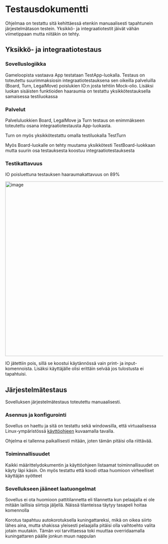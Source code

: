 # Testausdokumentti

Ohjelmaa on testattu sitä kehittäessä etenkin manuaalisesti tapahtunein järjestelmätason testein. Yksikkö- ja integraatiotestit jäivät vähän viimetippaan mutta niitäkin on tehty.

## Yksikkö- ja integraatiotestaus

### Sovelluslogiikka

Gameloopista vastaava App testataan TestApp-luokalla. Testaus on toteutettu suurimmaksiosin integraatiotestauksena sen oikeilla palveluilla (Board, Turn, LegalMove) poislukien IO:n josta tehtiin Mock-olio. Lisäksi luokan sisäisten funktioiden haaraumia on testattu yksikkötestauksella samaisessa testiluokassa

### Palvelut

Palveluluokkien Board, LegalMove ja Turn testaus on enimmäkseen toteutettu osana integraatiotestausta App-luokasta. 

Turn on myös yksikkötestattu omalla testiluokalla TestTurn

Myös Board-luokalle on tehty muutama yksikkötesti TestBoard-luokkaan mutta suurin osa testauksesta koostuu integraatiotestauksesta

### Testikattavuus

IO poisluettuna testauksen haaraumakattavuus on 89%

<img width="556" alt="image" src="https://github.com/kaarleol/ohte-chess/assets/127772376/7f390d64-0c24-448b-aa4a-cea3732d4aca">

IO jätettiin pois, sillä se koostui käytännössä vain print- ja input-komennoista. Lisäksi käyttäjälle olisi erittäin selvää jos tulostusta ei tapahtuisi.

## Järjestelmätestaus

Sovelluksen järjestelmätestaus toteutettu manuaalisesti.

### Asennus ja konfigurointi

Sovellus on haettu ja sitä on testattu sekä windowsilla, että virtuaalisessa Linux-ympäristössä [käyttöohjeen](https://github.com/kaarleol/ohte-chess/blob/main/dokumentaatio/kayttoohje.md) kuvaamalla tavalla.

Ohjelma ei tallenna paikallisesti mitään, joten tämän pitäisi olla riittävää.

### Toiminnallisuudet
Kaikki määrittelydokumentin ja käyttöohjeen listaamat toiminnallisuudet on käyty läpi käsin. On myös testattu että koodi ottaa huomioon virheelliset käyttäjän syötteet

### Sovellukseen jääneet laatuongelmat

Sovellus ei ota huomioon pattitilannetta eli tilannetta kun pelaajalla ei ole mitään laillisia siirtoja jäljellä. Näissä tilanteissa täytyy tasapeli hoitaa komennolla

Korotus tapahtuu autokorotuksella kuningattareksi, mikä on oikea siirto lähes aina, mutta shakissa yleisesti pelaajalla pitäisi olla vaihtoehto valita jotain muutakin. Tämän voi tarvittaessa toki muuttaa overridaamalla kuningattaren päälle jonkun muun nappulan
